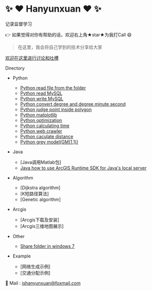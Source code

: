 # :sparkles: :heart: Hanyunxuan :heart: :sparkles:

记录监督学习

:point_right: 如果觉得对你有帮助的话，欢迎右上角★star★为我打Call :smile:

> 在这里，我会将自己学到的技术分享给大家

[欢迎在这里进行讨论和吐槽](https://github.com/hanyunxuan/blog/issues/1)

Directory

* Python
    * [Python read file from the folder](https://github.com/hanyunxuan/PythonScripts/blob/master/read_file.py) 
    * [Python read MySQL](https://github.com/hanyunxuan/PythonScripts/blob/master/read_MySQL.py)
    * [Python write MySQL](https://github.com/hanyunxuan/PythonScripts/blob/master/write_MySQL.py)
    * [Python convert degree and degree minute second](https://github.com/hanyunxuan/PythonScripts/blob/master/convert_coordinate.py)
    * [Python judge point inside polygon](https://github.com/hanyunxuan/PythonScripts/blob/master/point_polygon.py)
    * [Python matplotlib](https://github.com/hanyunxuan/PythonScripts/blob/master/plot.py)
    * [Python optimization](https://github.com/hanyunxuan/PythonScripts/blob/master/optimization.py)
    * [Python calculating time](https://github.com/hanyunxuan/PythonScripts/blob/master/timer.py)
    * [Python web crawler](https://github.com/hanyunxuan/PythonScripts/blob/master/spider.py)
    * [Python caculate distance](https://github.com/hanyunxuan/PythonScripts/blob/master/calculate_distance.py)
    * [ Python grey model(GM(1,1))](https://github.com/hanyunxuan/PythonScripts/blob/master/gray_forecast.py)
* Java
    * [Java调用Matlab包]
    * [Java how to use ArcGIS Runtime SDK for Java's local server](https://github.com/hanyunxuan/blog/issues/3)
* Algorithm
    * [Dijkstra algorithm]
    * [K短路径算法]
    * [Genetic algorithm]
* Arcgis
    * [Arcgis下载及安装]
    * [Arcgis三维地图展示]
* Other
    * [Share folder in windows 7](https://github.com/hanyunxuan/blog/issues/2)

* Example
    * [网络生成示例]
    * [交通分配示例]

:email: Mail : ishanyunxuan@foxmail.com

